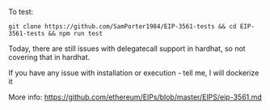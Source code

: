 To test:
```
git clone https://github.com/SamPorter1984/EIP-3561-tests && cd EIP-3561-tests && npm run test
```

Today, there are still issues with delegatecall support in hardhat, so not covering that in hardhat.

If you have any issue with installation or execution - tell me, I will dockerize it

More info: https://github.com/ethereum/EIPs/blob/master/EIPS/eip-3561.md
